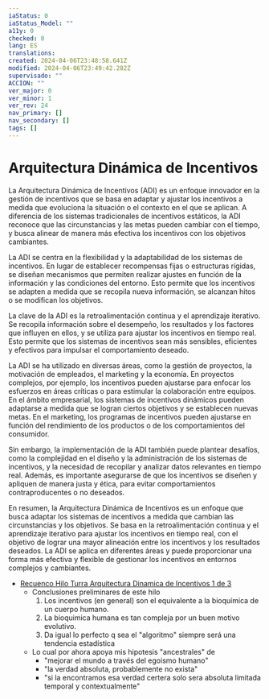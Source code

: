 ```yaml
---
iaStatus: 0
iaStatus_Model: ""
a11y: 0
checked: 0
lang: ES
translations: 
created: 2024-04-06T23:48:58.641Z
modified: 2024-04-06T23:49:42.282Z
supervisado: ""
ACCION: ""
ver_major: 0
ver_minor: 1
ver_rev: 24
nav_primary: []
nav_secondary: []
tags: []
---
```

# Arquitectura Dinámica de Incentivos

La Arquitectura Dinámica de Incentivos (ADI) es un enfoque innovador en la gestión de incentivos que se basa en adaptar y ajustar los incentivos a medida que evoluciona la situación o el contexto en el que se aplican. A diferencia de los sistemas tradicionales de incentivos estáticos, la ADI reconoce que las circunstancias y las metas pueden cambiar con el tiempo, y busca alinear de manera más efectiva los incentivos con los objetivos cambiantes.

La ADI se centra en la flexibilidad y la adaptabilidad de los sistemas de incentivos. En lugar de establecer recompensas fijas o estructuras rígidas, se diseñan mecanismos que permiten realizar ajustes en función de la información y las condiciones del entorno. Esto permite que los incentivos se adapten a medida que se recopila nueva información, se alcanzan hitos o se modifican los objetivos.

La clave de la ADI es la retroalimentación continua y el aprendizaje iterativo. Se recopila información sobre el desempeño, los resultados y los factores que influyen en ellos, y se utiliza para ajustar los incentivos en tiempo real. Esto permite que los sistemas de incentivos sean más sensibles, eficientes y efectivos para impulsar el comportamiento deseado.

La ADI se ha utilizado en diversas áreas, como la gestión de proyectos, la motivación de empleados, el marketing y la economía. En proyectos complejos, por ejemplo, los incentivos pueden ajustarse para enfocar los esfuerzos en áreas críticas o para estimular la colaboración entre equipos. En el ámbito empresarial, los sistemas de incentivos dinámicos pueden adaptarse a medida que se logran ciertos objetivos y se establecen nuevas metas. En el marketing, los programas de incentivos pueden ajustarse en función del rendimiento de los productos o de los comportamientos del consumidor.

Sin embargo, la implementación de la ADI también puede plantear desafíos, como la complejidad en el diseño y la administración de los sistemas de incentivos, y la necesidad de recopilar y analizar datos relevantes en tiempo real. Además, es importante asegurarse de que los incentivos se diseñen y apliquen de manera justa y ética, para evitar comportamientos contraproducentes o no deseados.

En resumen, la Arquitectura Dinámica de Incentivos es un enfoque que busca adaptar los sistemas de incentivos a medida que cambian las circunstancias y los objetivos. Se basa en la retroalimentación continua y el aprendizaje iterativo para ajustar los incentivos en tiempo real, con el objetivo de lograr una mayor alineación entre los incentivos y los resultados deseados. La ADI se aplica en diferentes áreas y puede proporcionar una forma más efectiva y flexible de gestionar los incentivos en entornos complejos y cambiantes.

* [Recuenco Hilo Turra Arquitectura Dinamica de Incentivos 1 de 3](https://twitter.com/k4rliky/status/1649673855420465154)
	- Conclusiones preliminares de este hilo 
		1. Los incentivos (en general) son el equivalente a la bioquímica de un cuerpo humano.
		2. La bioquimica humana es tan compleja por un buen motivo evolutivo. 
		3. Da igual lo perfecto q sea el "algoritmo" siempre será una tendencia estadística
	 - Lo cual por ahora apoya mis hipotesis "ancestrales" de 
		 - "mejorar el mundo a través del egoismo humano"
		 - "la verdad absoluta, probablemente no exista" 
		 - "si la encontramos esa verdad certera solo sera absoluta limitada temporal y contextualmente"
